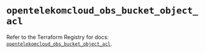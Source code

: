 # `opentelekomcloud_obs_bucket_object_acl`

Refer to the Terraform Registry for docs: [`opentelekomcloud_obs_bucket_object_acl`](https://registry.terraform.io/providers/opentelekomcloud/opentelekomcloud/1.36.50/docs/resources/obs_bucket_object_acl).
